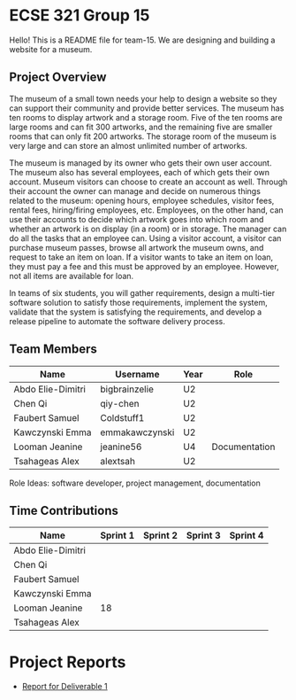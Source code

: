# ECSE 321 Group 15 

Hello! This is a README file for team-15. We are designing and building a website for a museum. 

## Project Overview  
The museum of a small town needs your help to design a website so they can support their community and provide better services. The museum has ten rooms to display artwork and a storage room. Five of the ten rooms are large rooms and can fit 300 artworks, and the remaining five are smaller rooms that can only fit 200 artworks. The storage room of the museum is very large and can store an almost unlimited number of artworks.

The museum is managed by its owner who gets their own user account. The museum also has several employees, each of which gets their own account. Museum visitors can choose to create an account as well. Through their account the owner can manage and decide on numerous things related to the museum: opening hours, employee schedules, visitor fees, rental fees, hiring/firing employees, etc. Employees, on the other hand, can use their accounts to decide which artwork goes into which room and whether an artwork is on display (in a room) or in storage. The manager can do all the tasks that an employee can. Using a visitor account, a visitor can purchase museum passes, browse all artwork the museum owns, and request to take an item on loan. If a visitor wants to take an item on loan, they must pay a fee and this must be approved by an employee. However, not all items are available for loan.

In teams of six students, you will gather requirements, design a multi-tier software solution to satisfy those requirements, implement the system, validate that the system is satisfying the requirements, and develop a release pipeline to automate the software delivery process.

## Team Members 
| Name | Username | Year | Role |
| ------------- | --- | --- | --- |
| Abdo Elie-Dimitri | bigbrainzelie | U2 |  |
| Chen Qi  | qiy-chen  | U2 |  |
| Faubert Samuel  | Coldstuff1 | U2 |  |
| Kawczynski Emma  | emmakawczynski | U2 |  |
| Looman Jeanine  | jeanine56 | U4 | Documentation |
| Tsahageas Alex  | alextsah | U2 |  |

Role Ideas: software developer, project management, documentation

## Time Contributions
| Name  | Sprint 1 | Sprint 2 | Sprint 3 | Sprint 4 |
| ------------- | --- | --- | --- | --- |
| Abdo Elie-Dimitri  |  |  |  |  |
| Chen Qi  |  |  |  |  |
| Faubert Samuel  |  |  |  |  |
| Kawczynski Emma  |  |  |  |  |
| Looman Jeanine  | 18 |  |  |  |
| Tsahageas Alex |  |  |  |  |

# Project Reports

- [Report for Deliverable 1](https://github.com/McGill-ECSE321-Fall2022/project-group-15/wiki/Deliverable-1-Report)
